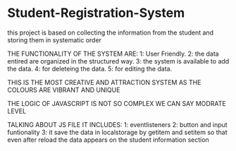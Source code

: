 # Student-Registration-System

this project is based on collecting the information from the student and storing them in systematic order

THE FUNCTIONALITY OF THE SYSTEM ARE:
1: User Friendly.
2: the data entired are organized in the structured way.
3: the system is available to add the data.
4: for deleteing the data.
5: for editing the data.

THIS IS THE MOST CREATIVE AND ATTRACTION SYSTEM AS THE COLOURS ARE VIBRANT AND UNIQUE 

THE LOGIC OF JAVASCRIPT IS NOT SO COMPLEX WE CAN SAY MODRATE LEVEL

TALKING ABOUT JS FILE 
IT INCLUDES:
1: eventlisteners
2: button and input funtionality 
3: it save the data in localstorage by getitem and setitem so that even after reload the data appears on the student information section 
